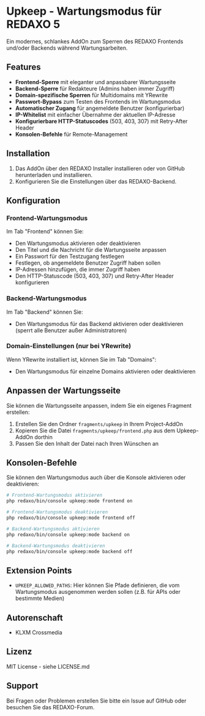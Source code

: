 # Upkeep - Wartungsmodus für REDAXO 5

Ein modernes, schlankes AddOn zum Sperren des REDAXO Frontends und/oder Backends während Wartungsarbeiten.

## Features

- **Frontend-Sperre** mit eleganter und anpassbarer Wartungsseite
- **Backend-Sperre** für Redakteure (Admins haben immer Zugriff)
- **Domain-spezifische Sperren** für Multidomains mit YRewrite
- **Passwort-Bypass** zum Testen des Frontends im Wartungsmodus
- **Automatischer Zugang** für angemeldete Benutzer (konfigurierbar)
- **IP-Whitelist** mit einfacher Übernahme der aktuellen IP-Adresse
- **Konfigurierbare HTTP-Statuscodes** (503, 403, 307) mit Retry-After Header
- **Konsolen-Befehle** für Remote-Management

## Installation

1. Das AddOn über den REDAXO Installer installieren oder von GitHub herunterladen und installieren.
2. Konfigurieren Sie die Einstellungen über das REDAXO-Backend.

## Konfiguration

### Frontend-Wartungsmodus

Im Tab "Frontend" können Sie:
- Den Wartungsmodus aktivieren oder deaktivieren
- Den Titel und die Nachricht für die Wartungsseite anpassen
- Ein Passwort für den Testzugang festlegen
- Festlegen, ob angemeldete Benutzer Zugriff haben sollen
- IP-Adressen hinzufügen, die immer Zugriff haben
- Den HTTP-Statuscode (503, 403, 307) und Retry-After Header konfigurieren

### Backend-Wartungsmodus

Im Tab "Backend" können Sie:
- Den Wartungsmodus für das Backend aktivieren oder deaktivieren (sperrt alle Benutzer außer Administratoren)

### Domain-Einstellungen (nur bei YRewrite)

Wenn YRewrite installiert ist, können Sie im Tab "Domains":
- Den Wartungsmodus für einzelne Domains aktivieren oder deaktivieren

## Anpassen der Wartungsseite

Sie können die Wartungsseite anpassen, indem Sie ein eigenes Fragment erstellen:

1. Erstellen Sie den Ordner `fragments/upkeep` in Ihrem Project-AddOn
2. Kopieren Sie die Datei `fragments/upkeep/frontend.php` aus dem Upkeep-AddOn dorthin
3. Passen Sie den Inhalt der Datei nach Ihren Wünschen an

## Konsolen-Befehle

Sie können den Wartungsmodus auch über die Konsole aktivieren oder deaktivieren:

```bash
# Frontend-Wartungsmodus aktivieren
php redaxo/bin/console upkeep:mode frontend on

# Frontend-Wartungsmodus deaktivieren
php redaxo/bin/console upkeep:mode frontend off

# Backend-Wartungsmodus aktivieren
php redaxo/bin/console upkeep:mode backend on

# Backend-Wartungsmodus deaktivieren
php redaxo/bin/console upkeep:mode backend off
```

## Extension Points

- `UPKEEP_ALLOWED_PATHS`: Hier können Sie Pfade definieren, die vom Wartungsmodus ausgenommen werden sollen (z.B. für APIs oder bestimmte Medien)

## Autorenschaft

- KLXM Crossmedia

## Lizenz

MIT License - siehe LICENSE.md

## Support

Bei Fragen oder Problemen erstellen Sie bitte ein Issue auf GitHub oder besuchen Sie das REDAXO-Forum.
